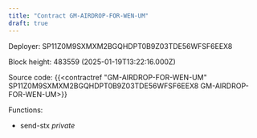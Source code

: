 ```yaml
---
title: "Contract GM-AIRDROP-FOR-WEN-UM"
draft: true
---
```

Deployer: SP11Z0M9SXMXM2BGQHDPT0B9Z03TDE56WFSF6EEX8


 



Block height: 483559 (2025-01-19T13:22:16.000Z)

Source code: {{<contractref "GM-AIRDROP-FOR-WEN-UM" SP11Z0M9SXMXM2BGQHDPT0B9Z03TDE56WFSF6EEX8 GM-AIRDROP-FOR-WEN-UM>}}

Functions:

* send-stx _private_
